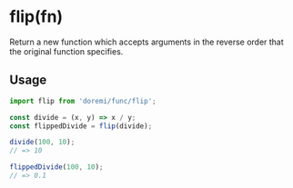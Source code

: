 # flip(fn)

Return a new function which accepts arguments in the reverse order that the original function specifies.

## Usage

```js
import flip from 'doremi/func/flip';

const divide = (x, y) => x / y;
const flippedDivide = flip(divide);

divide(100, 10);
// => 10

flippedDivide(100, 10);
// => 0.1
```
